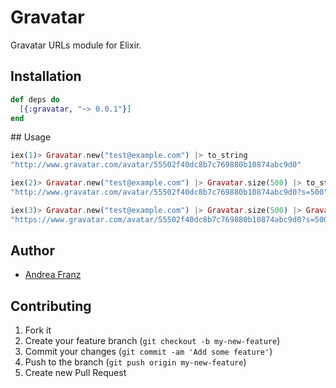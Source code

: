 # Gravatar

Gravatar URLs module for Elixir.

## Installation

```elixir
def deps do
  [{:gravatar, "~> 0.0.1"}]
end
```

## Usage

```elixir
iex(1)> Gravatar.new("test@example.com") |> to_string
"http://www.gravatar.com/avatar/55502f40dc8b7c769880b10874abc9d0"

iex(2)> Gravatar.new("test@example.com") |> Gravatar.size(500) |> to_string
"http://www.gravatar.com/avatar/55502f40dc8b7c769880b10874abc9d0?s=500"

iex(3)> Gravatar.new("test@example.com") |> Gravatar.size(500) |> Gravatar.secure |> to_string
"https://www.gravatar.com/avatar/55502f40dc8b7c769880b10874abc9d0?s=500"
```

## Author

* [Andrea Franz](http://gravityblast.com)

## Contributing

1. Fork it
2. Create your feature branch (`git checkout -b my-new-feature`)
3. Commit your changes (`git commit -am 'Add some feature'`)
4. Push to the branch (`git push origin my-new-feature`)
5. Create new Pull Request
